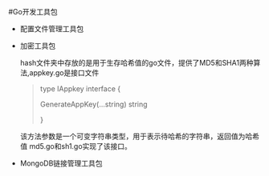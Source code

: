 #Go开发工具包

* 配置文件管理工具包

* 加密工具包
	
	hash文件夹中存放的是用于生存哈希值的go文件，提供了MD5和SHA1两种算法,appkey.go是接口文件

    >type IAppkey interface {
    >
	>   GenerateAppKey(...string) string
	>
    >}


    该方法参数是一个可变字符串类型，用于表示待哈希的字符串，返回值为哈希值
    md5.go和sh1.go实现了该接口。


* MongoDB链接管理工具包